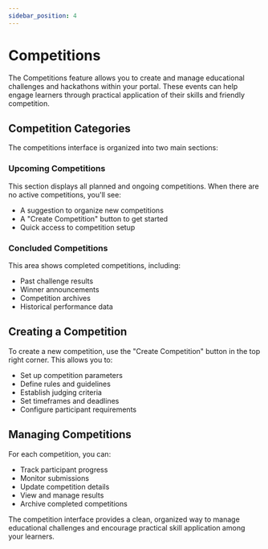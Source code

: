 ```yaml
---
sidebar_position: 4
---
```


# Competitions

The Competitions feature allows you to create and manage educational challenges and hackathons within your portal. These events can help engage learners through practical application of their skills and friendly competition.

## Competition Categories

The competitions interface is organized into two main sections:

### Upcoming Competitions

This section displays all planned and ongoing competitions. When there are no active competitions, you'll see:

- A suggestion to organize new competitions
- A "Create Competition" button to get started
- Quick access to competition setup

### Concluded Competitions

This area shows completed competitions, including:

- Past challenge results
- Winner announcements
- Competition archives
- Historical performance data

## Creating a Competition

To create a new competition, use the "Create Competition" button in the top right corner. This allows you to:

- Set up competition parameters
- Define rules and guidelines
- Establish judging criteria
- Set timeframes and deadlines
- Configure participant requirements

## Managing Competitions

For each competition, you can:

- Track participant progress
- Monitor submissions
- Update competition details
- View and manage results
- Archive completed competitions

The competition interface provides a clean, organized way to manage educational challenges and encourage practical skill application among your learners.
